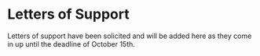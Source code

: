 # Letters of Support

Letters of support have been solicited and will be added here as they come in up until the deadline of October 15th.